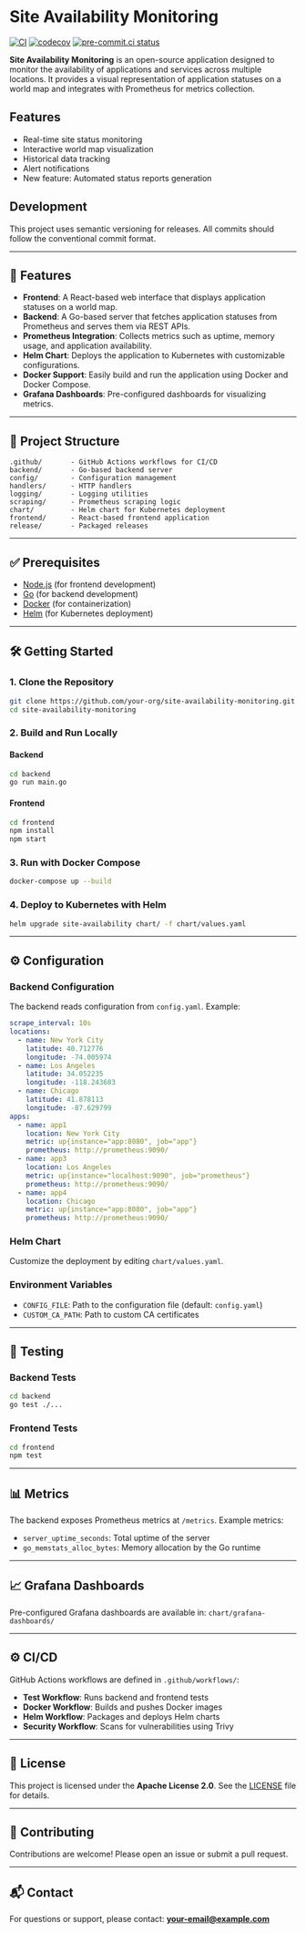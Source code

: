 # Site Availability Monitoring

[![CI](https://github.com/Levy-Tal/site-availability/actions/workflows/ci.yaml/badge.svg?branch=main)](https://github.com/Levy-Tal/site-availability/actions/workflows/ci.yaml)
[![codecov](https://codecov.io/gh/Levy-Tal/site-availability/graph/badge.svg?token=K3PLCUDMX9)](https://codecov.io/gh/Levy-Tal/site-availability)
[![pre-commit.ci status](https://results.pre-commit.ci/badge/github/Levy-Tal/site-availability/main.svg?badge_token=W-7k08f0Q72NJ9VlbQW0mQ)](https://results.pre-commit.ci/latest/github/Levy-Tal/site-availability/main?badge_token=W-7k08f0Q72NJ9VlbQW0mQ)

**Site Availability Monitoring** is an open-source application designed to monitor the availability of applications and services across multiple locations. It provides a visual representation of application statuses on a world map and integrates with Prometheus for metrics collection.

## Features

- Real-time site status monitoring
- Interactive world map visualization
- Historical data tracking
- Alert notifications
- New feature: Automated status reports generation

## Development

This project uses semantic versioning for releases. All commits should follow the conventional commit format.

---

## 🚀 Features

- **Frontend**: A React-based web interface that displays application statuses on a world map.
- **Backend**: A Go-based server that fetches application statuses from Prometheus and serves them via REST APIs.
- **Prometheus Integration**: Collects metrics such as uptime, memory usage, and application availability.
- **Helm Chart**: Deploys the application to Kubernetes with customizable configurations.
- **Docker Support**: Easily build and run the application using Docker and Docker Compose.
- **Grafana Dashboards**: Pre-configured dashboards for visualizing metrics.

---

## 📁 Project Structure

```text
.github/       - GitHub Actions workflows for CI/CD
backend/       - Go-based backend server
config/        - Configuration management
handlers/      - HTTP handlers
logging/       - Logging utilities
scraping/      - Prometheus scraping logic
chart/         - Helm chart for Kubernetes deployment
frontend/      - React-based frontend application
release/       - Packaged releases
```

---

## ✅ Prerequisites

- [Node.js](https://nodejs.org/) (for frontend development)
- [Go](https://golang.org/) (for backend development)
- [Docker](https://www.docker.com/) (for containerization)
- [Helm](https://helm.sh/) (for Kubernetes deployment)

---

## 🛠️ Getting Started

### 1. Clone the Repository

```bash
git clone https://github.com/your-org/site-availability-monitoring.git
cd site-availability-monitoring
```

### 2. Build and Run Locally

#### Backend

```bash
cd backend
go run main.go
```

#### Frontend

```bash
cd frontend
npm install
npm start
```

### 3. Run with Docker Compose

```bash
docker-compose up --build
```

### 4. Deploy to Kubernetes with Helm

```bash
helm upgrade site-availability chart/ -f chart/values.yaml
```

---

## ⚙️ Configuration

### Backend Configuration

The backend reads configuration from `config.yaml`.
Example:

```yaml
scrape_interval: 10s
locations:
  - name: New York City
    latitude: 40.712776
    longitude: -74.005974
  - name: Los Angeles
    latitude: 34.052235
    longitude: -118.243683
  - name: Chicago
    latitude: 41.878113
    longitude: -87.629799
apps:
  - name: app1
    location: New York City
    metric: up{instance="app:8080", job="app"}
    prometheus: http://prometheus:9090/
  - name: app3
    location: Los Angeles
    metric: up{instance="localhost:9090", job="prometheus"}
    prometheus: http://prometheus:9090/
  - name: app4
    location: Chicago
    metric: up{instance="app:8080", job="app"}
    prometheus: http://prometheus:9090/
```

### Helm Chart

Customize the deployment by editing `chart/values.yaml`.

### Environment Variables

- `CONFIG_FILE`: Path to the configuration file (default: `config.yaml`)
- `CUSTOM_CA_PATH`: Path to custom CA certificates

---

## 🧪 Testing

### Backend Tests

```bash
cd backend
go test ./...
```

### Frontend Tests

```bash
cd frontend
npm test
```

---

## 📊 Metrics

The backend exposes Prometheus metrics at `/metrics`. Example metrics:

- `server_uptime_seconds`: Total uptime of the server
- `go_memstats_alloc_bytes`: Memory allocation by the Go runtime

---

## 📈 Grafana Dashboards

Pre-configured Grafana dashboards are available in:
`chart/grafana-dashboards/`

---

## ⚙️ CI/CD

GitHub Actions workflows are defined in `.github/workflows/`:

- **Test Workflow**: Runs backend and frontend tests
- **Docker Workflow**: Builds and pushes Docker images
- **Helm Workflow**: Packages and deploys Helm charts
- **Security Workflow**: Scans for vulnerabilities using Trivy

---

## 📄 License

This project is licensed under the **Apache License 2.0**.
See the [LICENSE](LICENSE) file for details.

---

## 🤝 Contributing

Contributions are welcome! Please open an issue or submit a pull request.

---

## 📬 Contact

For questions or support, please contact:
[**your-email@example.com**](mailto:your-email@example.com)
